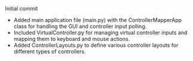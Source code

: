 Initial commit

- Added main application file (main.py) with the ControllerMapperApp class for handling the GUI and controller input polling.
- Included VirtualController.py for managing virtual controller inputs and mapping them to keyboard and mouse actions.
- Added ControllerLayouts.py to define various controller layouts for different types of controllers.
